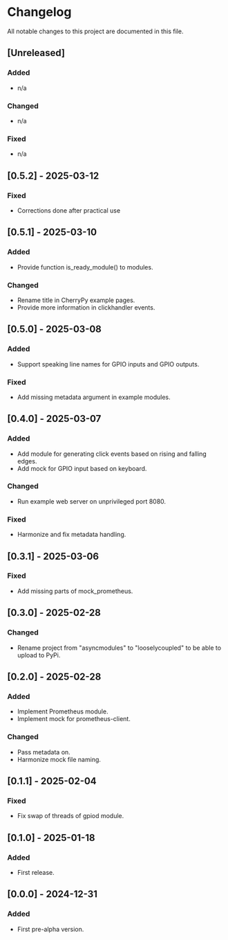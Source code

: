 # Changelog

All notable changes to this project are documented in this file.

## [Unreleased]

### Added

- n/a

### Changed

- n/a

### Fixed

- n/a

## [0.5.2] - 2025-03-12

### Fixed

- Corrections done after practical use

## [0.5.1] - 2025-03-10

### Added

- Provide function is_ready_module() to modules.

### Changed

- Rename title in CherryPy example pages.
- Provide more information in clickhandler events.

## [0.5.0] - 2025-03-08

### Added

- Support speaking line names for GPIO inputs and GPIO outputs.

### Fixed

- Add missing metadata argument in example modules.

## [0.4.0] - 2025-03-07

### Added

- Add module for generating click events based on rising and falling edges.
- Add mock for GPIO input based on keyboard.

### Changed

- Run example web server on unprivileged port 8080.

### Fixed

- Harmonize and fix metadata handling.

## [0.3.1] - 2025-03-06

### Fixed

- Add missing parts of mock_prometheus.

## [0.3.0] - 2025-02-28

### Changed

- Rename project from "asyncmodules" to "looselycoupled" to be able to upload to PyPi.

## [0.2.0] - 2025-02-28

### Added

- Implement Prometheus module.
- Implement mock for prometheus-client.

### Changed

- Pass metadata on.
- Harmonize mock file naming.

## [0.1.1] - 2025-02-04

### Fixed

- Fix swap of threads of gpiod module.

## [0.1.0] - 2025-01-18

### Added

- First release.

## [0.0.0] - 2024-12-31

### Added

- First pre-alpha version.
